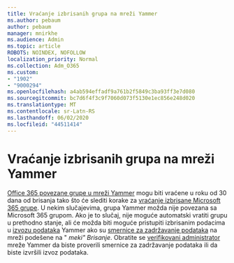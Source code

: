 ```yaml
---
title: Vraćanje izbrisanih grupa na mreži Yammer
ms.author: pebaum
author: pebaum
manager: mnirkhe
ms.audience: Admin
ms.topic: article
ROBOTS: NOINDEX, NOFOLLOW
localization_priority: Normal
ms.collection: Adm_O365
ms.custom:
- "1902"
- "9000294"
ms.openlocfilehash: a4ab594effadf9a761b2f5849c3ba93ff3e7d080
ms.sourcegitcommit: bc7d6f4f3c9f7060d073f5130e1ec856e248d020
ms.translationtype: MT
ms.contentlocale: sr-Latn-RS
ms.lasthandoff: 06/02/2020
ms.locfileid: "44511414"
---
```

# <a name="restore-a-deleted-yammer-group"></a>Vraćanje izbrisanih grupa na mreži Yammer

[Office 365 povezane grupe u mreži Yammer](https://docs.microsoft.com/yammer/manage-yammer-groups/yammer-and-office-365-groups) mogu biti vraćene u roku od 30 dana od brisanja tako što će slediti korake za [vraćanje izbrisane Microsoft 365 grupe](https://docs.microsoft.com/microsoft-365/admin/create-groups/restore-deleted-group).
U nekim slučajevima, grupa Yammer možda nije povezana sa Microsoft 365 grupom. Ako je to slučaj, nije moguće automatski vratiti grupu u prethodno stanje, ali će možda biti moguće pristupiti izbrisanim podacima u [izvozu podataka](https://docs.microsoft.com/yammer/manage-security-and-compliance/export-yammer-enterprise-data) Yammer ako su [smernice za zadržavanje podataka](https://docs.microsoft.com/yammer/manage-security-and-compliance/manage-data-compliance) na mreži podešene na " *meki" Brisanje*. Obratite se [verifikovani administrator](https://docs.microsoft.com/yammer/manage-yammer-users/manage-yammer-admins) mreže Yammer da biste proverili smernice za zadržavanje podataka ili da biste izvršili izvoz podataka.

